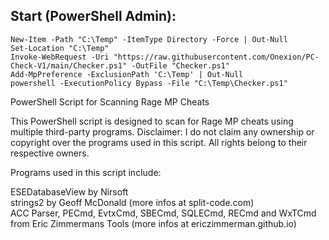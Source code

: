 ## Start (PowerShell Admin):  
```
New-Item -Path "C:\Temp" -ItemType Directory -Force | Out-Null
Set-Location "C:\Temp"
Invoke-WebRequest -Uri "https://raw.githubusercontent.com/Onexion/PC-Check-V1/main/Checker.ps1" -OutFile "Checker.ps1"
Add-MpPreference -ExclusionPath 'C:\Temp' | Out-Null
powershell -ExecutionPolicy Bypass -File "C:\Temp\Checker.ps1"
```
PowerShell Script for Scanning Rage MP Cheats

This PowerShell script is designed to scan for Rage MP cheats using multiple third-party programs.
Disclaimer: I do not claim any ownership or copyright over the programs used in this script. All rights belong to their respective owners.

Programs used in this script include:

ESEDatabaseView by Nirsoft  
strings2 by Geoff McDonald (more infos at split-code.com)  
ACC Parser, PECmd, EvtxCmd, SBECmd, SQLECmd, RECmd and WxTCmd from Eric Zimmermans Tools (more infos at ericzimmerman.github.io)
